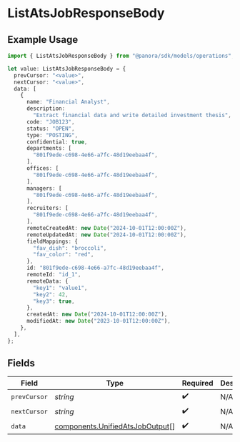 # ListAtsJobResponseBody

## Example Usage

```typescript
import { ListAtsJobResponseBody } from "@panora/sdk/models/operations";

let value: ListAtsJobResponseBody = {
  prevCursor: "<value>",
  nextCursor: "<value>",
  data: [
    {
      name: "Financial Analyst",
      description:
        "Extract financial data and write detailed investment thesis",
      code: "JOB123",
      status: "OPEN",
      type: "POSTING",
      confidential: true,
      departments: [
        "801f9ede-c698-4e66-a7fc-48d19eebaa4f",
      ],
      offices: [
        "801f9ede-c698-4e66-a7fc-48d19eebaa4f",
      ],
      managers: [
        "801f9ede-c698-4e66-a7fc-48d19eebaa4f",
      ],
      recruiters: [
        "801f9ede-c698-4e66-a7fc-48d19eebaa4f",
      ],
      remoteCreatedAt: new Date("2024-10-01T12:00:00Z"),
      remoteUpdatedAt: new Date("2024-10-01T12:00:00Z"),
      fieldMappings: {
        "fav_dish": "broccoli",
        "fav_color": "red",
      },
      id: "801f9ede-c698-4e66-a7fc-48d19eebaa4f",
      remoteId: "id_1",
      remoteData: {
        "key1": "value1",
        "key2": 42,
        "key3": true,
      },
      createdAt: new Date("2024-10-01T12:00:00Z"),
      modifiedAt: new Date("2023-10-01T12:00:00Z"),
    },
  ],
};
```

## Fields

| Field                                                                              | Type                                                                               | Required                                                                           | Description                                                                        |
| ---------------------------------------------------------------------------------- | ---------------------------------------------------------------------------------- | ---------------------------------------------------------------------------------- | ---------------------------------------------------------------------------------- |
| `prevCursor`                                                                       | *string*                                                                           | :heavy_check_mark:                                                                 | N/A                                                                                |
| `nextCursor`                                                                       | *string*                                                                           | :heavy_check_mark:                                                                 | N/A                                                                                |
| `data`                                                                             | [components.UnifiedAtsJobOutput](../../models/components/unifiedatsjoboutput.md)[] | :heavy_check_mark:                                                                 | N/A                                                                                |